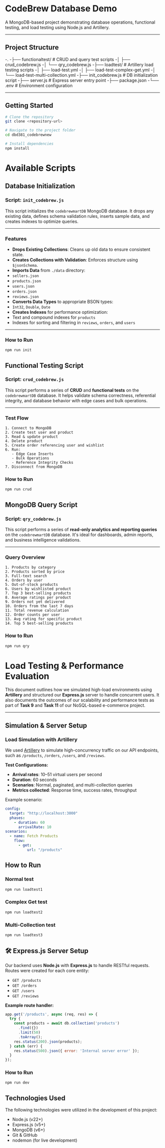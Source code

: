 # CodeBrew Database Demo

A MongoDB-based project demonstrating database operations, functional testing, and load testing using Node.js and Artillery.

---

## Project Structure
-.
-├── functionaltest/              # CRUD and query test scripts
-│   ├── crud_codebrew.js
-│   └── qry_codebrew.js
-├── loadtest/                    # Artillery load testing scripts
-│   ├── load-test.yml
-│   ├── load-test-complex-get.yml
-│   └── load-test-multi-collection.yml
-├── init_codebrew.js             # DB initialization script
-├── server.js                    # Express server entry point
-├── package.json
-└── .env                         # Environment configuration

---

## Getting Started

```bash
# Clone the repository
git clone <repository-url>

# Navigate to the project folder
cd dbd381_codebrewnew

# Install dependencies
npm install
```

# Available Scripts

## Database Initialization

### Script: `init_codebrew.js`

This script initializes the `codebrewmartDB` MongoDB database. It drops any existing data, defines schema validation rules, inserts sample data, and creates indexes to optimize queries.

---

### Features

-  **Drops Existing Collections**: Cleans up old data to ensure consistent state.
- **Creates Collections with Validation**: Enforces structure using `$jsonSchema`.
-  **Imports Data** from `./data` directory:
  - `sellers.json`
  - `products.json`
  - `users.json`
  - `orders.json`
  - `reviews.json`
-  **Converts Data Types** to appropriate BSON types:
  - `Int32`, `Double`, `Date`
-  **Creates Indexes** for performance optimization:
  - Text and compound indexes for `products`
  - Indexes for sorting and filtering in `reviews`, `orders`, and `users`

---

###  How to Run

```bash
npm run init

```

## Functional Testing Script

###  Script: `crud_codebrew.js`

This script performs a series of **CRUD** and **functional tests** on the `codebrewmartDB` database. It helps validate schema correctness, referential integrity, and database behavior with edge cases and bulk operations.

---

###  Test Flow

```plaintext
1. Connect to MongoDB
2. Create test user and product
3. Read & update product
4. Delete product
5. Create order referencing user and wishlist
6. Run:
   - Edge Case Inserts
   - Bulk Operations
   - Reference Integrity Checks
7. Disconnect from MongoDB
```

###  How to Run

```bash
npm run crud

```

## MongoDB Query Script

###  Script: `qry_codebrew.js`

This script performs a series of **read-only analytics and reporting queries** on the `codebrewmartDB` database. It's ideal for dashboards, admin reports, and business intelligence validations.

---

###  Query Overview

```plaintext
1. Products by category
2. Products sorted by price
3. Full-text search
4. Orders by user
5. Out-of-stock products
6. Users by wishlisted product
7. Top 3 best-selling products
8. Average ratings per product
9. Orders not yet delivered
10. Orders from the last 7 days
11. Total revenue calculation
12. Order counts per user
13. Avg rating for specific product
14. Top 5 best-selling products
```

###  How to Run

```bash
npm run qry

```

#  Load Testing & Performance Evaluation

This document outlines how we simulated high-load environments using **Artillery** and structured our **Express.js** server to handle concurrent users. It also documents the outcomes of our scalability and performance tests as part of **Task 9** and **Task 11** of our NoSQL-based e-commerce project.

---

##  Simulation & Server Setup

###  Load Simulation with Artillery

We used [Artillery](https://artillery.io/) to simulate high-concurrency traffic on our API endpoints, such as `/products`, `/orders`, `/users`, and `/reviews`.

**Test Configurations:**
- **Arrival rates**: 10–51 virtual users per second
- **Duration**: 60 seconds
- **Scenarios**: Normal, paginated, and multi-collection queries
- **Metrics collected**: Response time, success rates, throughput

Example scenario:

```yaml
config:
  target: "http://localhost:3000"
  phases:
    - duration: 60
      arrivalRate: 10
scenarios:
  - name: Fetch Products
    flow:
      - get:
          url: "/products"
```

##  How to Run

### Normal test
```bash
npm run loadtest1

```

### Complex Get test
```bash
npm run loadtest2

```

### Multi-Collection test
```bash
npm run loadtest3

```

## 🛠️ Express.js Server Setup

Our backend uses **Node.js** with **Express.js** to handle RESTful requests. Routes were created for each core entity:

- `GET /products`
- `GET /orders`
- `GET /users`
- `GET /reviews`

**Example route handler:**

```js
app.get('/products', async (req, res) => {
  try {
    const products = await db.collection('products')
      .find({})
      .limit(50)
      .toArray();
    res.status(200).json(products);
  } catch (err) {
    res.status(500).json({ error: 'Internal server error' });
  }
});
```

###  How to Run
```bash
npm run dev

```

## Technologies Used

The following technologies were utilized in the development of this project:
* Node.js (v22+)
* Express.js (v5+)
* MongoDB (v6+)
* Git & GitHub
* nodemon (for live development)